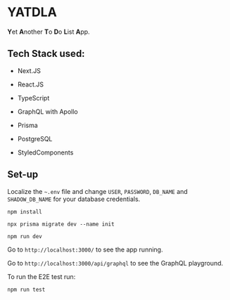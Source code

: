 # **YATDLA**
**Y**et **A**nother **T**o **D**o **L**ist **A**pp.

## Tech Stack used:

 - Next.JS

- React.JS
- TypeScript
- GraphQL with Apollo
- Prisma
- PostgreSQL
- StyledComponents

## Set-up
Localize the `~.env` file and change `USER`, `PASSWORD`, `DB_NAME` and `SHADOW_DB_NAME` for your database credentials.
```
npm install
```
```
npx prisma migrate dev --name init
```
```
npm run dev
```
Go to `http://localhost:3000/` to see the app running.

Go to `http://localhost:3000/api/graphql` to see the GraphQL playground.

To run the E2E test run:

```
npm run test
```